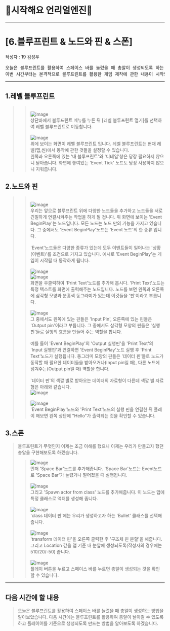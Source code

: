 # :raccoon:시작해요 언리얼엔진🌳


---

# [6.블루프린트 & 노드와 핀 & 스폰]
작성자 : 19 김성우

<pre>
오늘은 블루프린트를 활용하여 스페이스 바를 눌렀을 때 총알이 생성되도록 하는 내용으로 진행하도록 하겠습니다.
이번 시간부터는 본격적으로 블루프린트를 활용한 게임 제작에 관한 내용이 시작되니 참고바랍니다.
</pre>

---
  
## 1.레벨 블루프린트
>> <br>![image](./Pic/p1.png)
> <br>상단바에서 블루프린트 메뉴를 누른 뒤 [레벨 블루프린트 열기]를 선택하여 레벨 블루프린트로 이동합니다.
>> <br><br>![image](./Pic/p2.png)
> <br>위에 보이는 화면이 레벨 블루프린트 입니다. 레벨 블루프린트는 현재 레벨(맵,씬)에서 동작에 관한 것들을 설정할 수 있습니다. 
> <br>왼쪽과 오른쪽에 있는 '내 블루프린트'와 '디테일'창은 당장 필요하지 않으니 닫아줍니다. 화면에 놓여있는 'Event Tick' 노드도 당장 사용하지 않으니 지워줍니다.

## 2.노드와 핀
>> <br>![image](./Pic/p3.png)
> <br> 우리는 앞으로 블루프린트 위에 다양한 노드들을 추가하고 노드들을 서로 긴밀하게 연결시켜주는 작업을 하게 될 겁니다.
> 위 화면에 보이는 'Event BeginPlay'는 노드입니다. 모든 노드는 노드 만의 기능을 가지고 있습니다. 그 중에서도 'Event BeginPlay'노드는 'Event 노드'의 한 종류 입니다.
> <br><br>'Event'노드들은 다양한 종류가 있는데 모두 이벤트들이 일어나는 '상황(이벤트)'를 조건으로 가지고 있습니다. 예시로 'Event BeginPlay'는 게임이 시작될 때 동작하게 됩니다.
>> <br><br>![image](./Pic/p4.png)
>> <br>![image](./Pic/p5.png)
> <br> 화면을 우클릭하여 'Print Text'노드를 추가해 봅시다.
> 'Print Text'노드는 특정 텍스트를 화면에 출력해주는 노드입니다. 노드를 보면 왼쪽과 오른쪽에 삼각형 모양과 분홍색 동그라미가 있는데 이것들을 '핀'이라고 부릅니다.
>> <br><br>![image](./Pic/p6.png)
> <br>그 중에서도 왼쪽에 있는 핀들은 'Input Pin', 오른쪽에 있는 핀들은 'Output pin'이라고 부릅니다. 그 중에서도 삼각형 모양의 핀들은 '실행 핀'들로 실행의 흐름을 만들어 주는 역할을 합니다.
> <br><br> 예를 들어 'Event BeginPlay'의 'Output 실행핀'을 'Print Text'의 'Input 실행핀'과 연결하면 'Event BeginPlay'노드 실행 후 'Print Text'노드가 실행됩니다. 동그라미 모양의 핀들은 '데이터 핀'들로 노드가 동작할 때 필요한 데이터들을 받아오거나(Input pin일 때), 다른 노드에 넘겨주는(Output pin일 때) 역할을 합니다.
><br><br>'데이터 핀'의 색깔 별로 받아오는 데이터의 자료형이 다른데 색깔 별 자료형은 아래와 같습니다.
>> <br>![image](./Pic/p7.png)
>> <br><br> ![image](./Pic/p8.png)
> <br> 'Event BeginPlay'노드와 'Print Text'노드의 실행 핀을 연결한 뒤 플레이 해보면 왼쪽 상단에 "Hello"가 출력되는 것을 확인할 수 있습니다.

## 3.스폰
> 블루프린트가 무엇인지 이제는 조금 이해를 했으니 이제는 우리가 만들고자 했던 총알을 구현해보도록 하겠습니다.
>> ![image](./Pic/p9.png)
> <br> 먼저 'Space Bar'노드를 추가해줍니다. 'Space Bar'노드는 Event노드로 'Space Bar'가 눌렸거나 떨어졌을 때 실행됩니다.
>> <br><br>![image](./Pic/p10.png)
> <br> 그리고 'Spawn actor from class' 노드를 추가해줍니다. 이 노드는 맵에 특정 클래스로 액터를 생성해 줍니다.
>> <br><br>![image](./Pic/p11.png)
> <br> 'class 데이터 핀'에는 우리가 생성하고자 하는 'Bullet' 클래스를 선택해 줍니다.
>> <br><br>![image](./Pic/p12.png)
> <br> 'transform 데이터 핀'을 오른쪽 클릭한 후 '구조체 핀 분할'을 해줍니다. 그리고 Location 값을 맵 기준 내 눈앞에 생성되도록(작성자의 경우에는 510/20/-50) 줍니다.
>> <br><br>![image](./Pic/p13.png)
> <br> 플레이 버튼을 누르고 스페이스 바를 누르면 총알이 생성되는 것을 확인 할 수 있습니다.


---
## 다음 시간에 할 내용
> 오늘은 블루프린트를 활용하여 스페이스 바를 눌렀을 때 총알이 생성하는 방법을 알아보았습니다.
> 다음 시간에는 블루프린트를 활용하여 총알이 날아갈 수 있도록하고 플레이어를 기준으로 생성되도록 만드는 방법을 알아보도록 하겠습니다.

